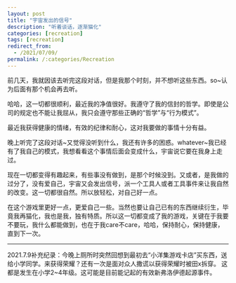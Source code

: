 ```yaml
---
layout: post
title: "宇宙发出的信号"
description: "听着谈话，逐渐猫化"
categories: [recreation]
tags: [recreation]
redirect_from:
  - /2021/07/09/
permalink: /:categories/Recreation
---
```


前几天，我就因该去听完这段对话，但是我那个时刻，并不想听这些东西。so~认为后面有那个机会再去听。

哈哈，这一切都很顺利，最近我的净值很好。我遵守了我的信封的哲学。即使是公司的规定也不能让我屈从，我只会遵守那些正确的“哲学”与“行为模式”。


最近我获得健康的情绪，有效的纪律和耐心，这对我要做的事情十分有益。

晚上听完了这段对话~又觉得没听到什么，我还有许多的困惑。whatever~我已经有了我自己的模式，我想看看这个事情后面会变成什么，宇宙说它要在我身上走过。

现在一切都变得有趣起来，有些事没有做到，是那个时候没到。又或者，是我做的过分了，没有爱自己，宇宙又会发出信号，派一个工具人或者工具事件来让我自然的改变。这一切都很自然。所以放轻松，对自己好一点。

在这个游戏里更好一点，更爱自己一些。当然也要让自己已有的东西继续衍生，毕竟我再猫化，我也是我，独有特质。所以这一切都变成了我的游戏，关键在于我要不要玩，我什么都能做到，也在于我care不care，哈哈，保持耐心，保持健康，直到下一次。

****

2021.7.9补充纪录：今晚上厕所时突然回想到最初去“小洋集游戏卡店”买东西，送给小学同学。来获得荣耀？还有一次是面对众人撒谎以获得荣耀时被田x拆穿。 这都是发生在小学2~4年级。这可能是目前能记起的有效新弗洛伊德起源事件。
